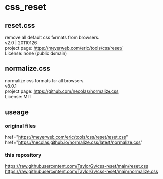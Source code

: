 # css_reset

## reset.css
remove all default css formats from browsers.  
v2.0 | 20110126  
project page: https://meyerweb.com/eric/tools/css/reset/  
License: none (public domain)  

## normalize.css
normalize css formats for all browsers.  
v8.0.1  
project page: https://github.com/necolas/normalize.css  
License: MIT  

## useage
### original files
href="https://meyerweb.com/eric/tools/css/reset/reset.css"  
href="https://necolas.github.io/normalize.css/latest/normalize.css"  

### this repository
https://raw.githubusercontent.com/TaylorGy/css-reset/main/reset.css
https://raw.githubusercontent.com/TaylorGy/css-reset/main/normalize.css
